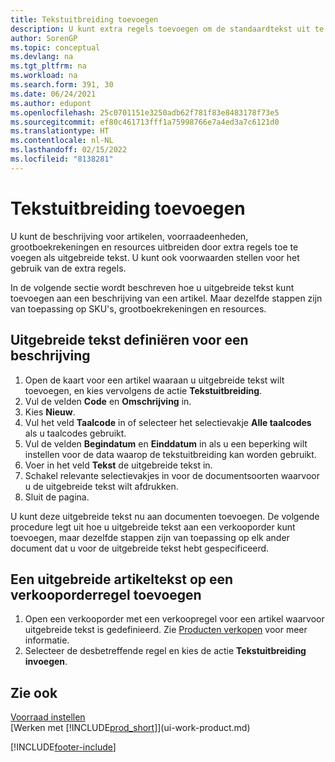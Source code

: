 ```yaml
---
title: Tekstuitbreiding toevoegen
description: U kunt extra regels toevoegen om de standaardtekst uit te breiden die een artikel, grootboekrekening en andere gegevens beschrijft.
author: SorenGP
ms.topic: conceptual
ms.devlang: na
ms.tgt_pltfrm: na
ms.workload: na
ms.search.form: 391, 30
ms.date: 06/24/2021
ms.author: edupont
ms.openlocfilehash: 25c0701151e3250adb62f781f83e8483178f73e5
ms.sourcegitcommit: ef80c461713fff1a75998766e7a4ed3a7c6121d0
ms.translationtype: HT
ms.contentlocale: nl-NL
ms.lasthandoff: 02/15/2022
ms.locfileid: "8138281"
---
```

# <a name="add-extended-text"></a>Tekstuitbreiding toevoegen

U kunt de beschrijving voor artikelen, voorraadeenheden, grootboekrekeningen en resources uitbreiden door extra regels toe te voegen als uitgebreide tekst. U kunt ook voorwaarden stellen voor het gebruik van de extra regels.  

In de volgende sectie wordt beschreven hoe u uitgebreide tekst kunt toevoegen aan een beschrijving van een artikel. Maar dezelfde stappen zijn van toepassing op SKU's, grootboekrekeningen en resources.  

## <a name="to-define-extended-text-for-an-description"></a>Uitgebreide tekst definiëren voor een beschrijving

1. Open de kaart voor een artikel waaraan u uitgebreide tekst wilt toevoegen, en kies vervolgens de actie **Tekstuitbreiding**.
2. Vul de velden **Code** en **Omschrijving** in.
3. Kies **Nieuw**.
4. Vul het veld **Taalcode** in of selecteer het selectievakje **Alle taalcodes** als u taalcodes gebruikt.
5. Vul de velden **Begindatum** en **Einddatum** in als u een beperking wilt instellen voor de data waarop de tekstuitbreiding kan worden gebruikt.
6. Voer in het veld **Tekst** de uitgebreide tekst in.
7. Schakel relevante selectievakjes in voor de documentsoorten waarvoor u de uitgebreide tekst wilt afdrukken.
8. Sluit de pagina.

U kunt deze uitgebreide tekst nu aan documenten toevoegen. De volgende procedure legt uit hoe u uitgebreide tekst aan een verkooporder kunt toevoegen, maar dezelfde stappen zijn van toepassing op elk ander document dat u voor de uitgebreide tekst hebt gespecificeerd.  

## <a name="to-add-an-extended-item-text-on-a-sales-order-line"></a>Een uitgebreide artikeltekst op een verkooporderregel toevoegen

1. Open een verkooporder met een verkoopregel voor een artikel waarvoor uitgebreide tekst is gedefinieerd. Zie [Producten verkopen](sales-how-sell-products.md) voor meer informatie.
2. Selecteer de desbetreffende regel en kies de actie **Tekstuitbreiding invoegen**.

## <a name="see-also"></a>Zie ook

[Voorraad instellen](inventory-setup-inventory.md)  
[Werken met [!INCLUDE[prod_short](includes/prod_short.md)]](ui-work-product.md)


[!INCLUDE[footer-include](includes/footer-banner.md)]
